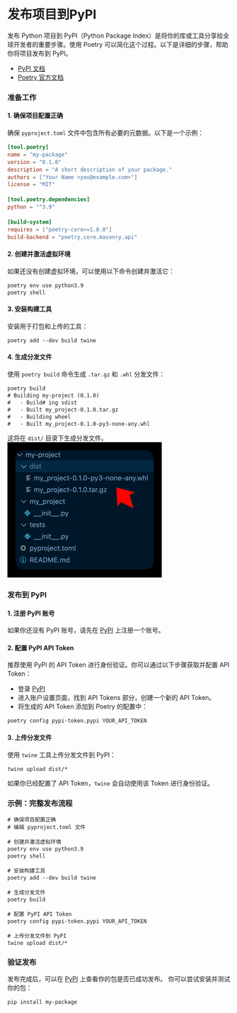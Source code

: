 # 发布项目到PyPI

发布 Python 项目到 PyPI（Python Package Index）是将你的库或工具分享给全球开发者的重要步骤。使用 Poetry 可以简化这个过程。以下是详细的步骤，帮助你将项目发布到 PyPI。

- [PyPI 文档](https://packaging.python.org/tutorials/packaging-projects/)
- [Poetry 官方文档](https://python-poetry.org/docs/publishing/) 

### 准备工作

#### 1. 确保项目配置正确

确保 `pyproject.toml` 文件中包含所有必要的元数据。以下是一个示例：

```toml
[tool.poetry]
name = "my-package"
version = "0.1.0"
description = "A short description of your package."
authors = ["Your Name <you@example.com>"]
license = "MIT"

[tool.poetry.dependencies]
python = "^3.9"

[build-system]
requires = ["poetry-core>=1.0.0"]
build-backend = "poetry.core.masonry.api"
```

#### 2. 创建并激活虚拟环境

如果还没有创建虚拟环境，可以使用以下命令创建并激活它：

```shell
poetry env use python3.9
poetry shell
```

#### 3. 安装构建工具

安装用于打包和上传的工具：

```shell
poetry add --dev build twine
```

#### 4. 生成分发文件

使用 `poetry build` 命令生成 `.tar.gz` 和 `.whl` 分发文件：

```shell
poetry build
# Building my-project (0.1.0)
#   - Build# ing sdist
#   - Built my_project-0.1.0.tar.gz
#   - Building wheel
#   - Built my_project-0.1.0-py3-none-any.whl
```

这将在 `dist/` 目录下生成分发文件。
![](./images/05-发布项目到PyPI-1736791075019.png)

### 发布到 PyPI

#### 1. 注册 PyPI 账号

如果你还没有 PyPI 账号，请先在 [PyPI](https://pypi.org/) 上注册一个账号。

#### 2. 配置 PyPI API Token

推荐使用 PyPI 的 API Token 进行身份验证。你可以通过以下步骤获取并配置 API Token：

- 登录 [PyPI](https://pypi.org/)
- 进入账户设置页面，找到 API Tokens 部分，创建一个新的 API Token。
- 将生成的 API Token 添加到 Poetry 的配置中：

```shell
poetry config pypi-token.pypi YOUR_API_TOKEN
```

#### 3. 上传分发文件

使用 `twine` 工具上传分发文件到 PyPI：

```shell
twine upload dist/*
```

如果你已经配置了 API Token，`twine` 会自动使用该 Token 进行身份验证。

### 示例：完整发布流程

```shell
# 确保项目配置正确
# 编辑 pyproject.toml 文件

# 创建并激活虚拟环境
poetry env use python3.9
poetry shell

# 安装构建工具
poetry add --dev build twine

# 生成分发文件
poetry build

# 配置 PyPI API Token
poetry config pypi-token.pypi YOUR_API_TOKEN

# 上传分发文件到 PyPI
twine upload dist/*
```

### 验证发布

发布完成后，可以在 [PyPI](https://pypi.org/project/my-package/) 上查看你的包是否已成功发布。
你可以尝试安装并测试你的包：

```shell
pip install my-package
```
